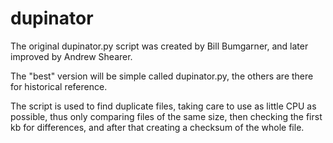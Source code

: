 dupinator
=========

The original dupinator.py script was created by Bill Bumgarner, and later improved by Andrew Shearer.

The "best" version will be simple called dupinator.py, the others are there for historical reference.

The script is used to find duplicate files, taking care to use as little CPU as possible, thus only comparing files of the same size, then checking the first kb for differences, and after that creating a checksum of the whole file.
